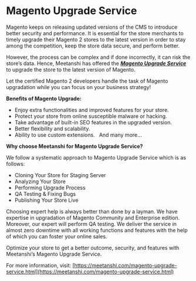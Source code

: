 # Magento Upgrade Service


Magento keeps on releasing updated versions of the CMS to introduce better security and performance. It is essential for the store merchants to timely upgrade their Magento 2 stores to the latest version in order to stay among the competition, keep the store data secure, and perform better.


However, the process can be complex and if done incorrectly, it can risk the store’s data. Hence, Meetanshi has offered the [***Magento Upgrade Service***](https://meetanshi.com/magento-upgrade-service.html) to upgrade the store to the latest version of Magento.


Let the certified Magento 2 developers handle the task of Magento upgradation while you can focus on your business strategy!


**Benefits of Magento Upgrade:**
* Enjoy extra functionalities and improved features for your store.
* Protect your store from online susceptible malware or hacking.
* Take advantage of built-in SEO features in the upgraded version.
* Better flexibility and scalability.
* Ability to use custom extensions.
 
And many more…
 

**Why choose Meetanshi for Magento Upgrade Service?**

We follow a systematic approach to Magento Upgrade Service which is as follows:
 
* Cloning Your Store for Staging Server
* Analyzing Your Store
* Performing Upgrade Process
* QA Testing & Fixing Bugs
* Publishing Your Store Live
 

Choosing expert help is always better than done by a layman. We have expertise in upgradation of Magento Community and Enterprise edition. Moreover, our expert will perform QA testing. We deliver the service in almost zero downtime with all working functions and features with the help of which you can foster your online sales.


Optimize your store to get a better outcome, security, and features with Meetanshi’s Magento Upgrade Service.


For more information, visit: [https://meetanshi.com/magento-upgrade-service.html](https://meetanshi.com/magento-upgrade-service.html)